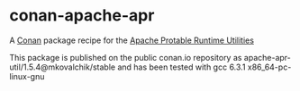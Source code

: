 # conan-apache-apr
A [Conan](https://conan.io) package recipe for the [Apache Protable Runtime Utilities](https://apr.apache.org/)

This package is published on the public conan.io repository as apache-apr-util/1.5.4@mkovalchik/stable and has been
tested with gcc 6.3.1 x86_64-pc-linux-gnu
